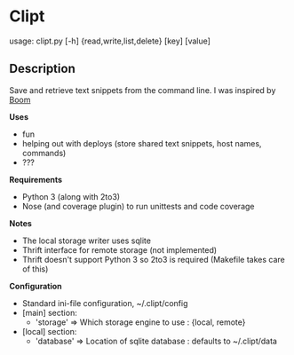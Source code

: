 Clipt
=====

usage: clipt.py [-h] {read,write,list,delete} [key] [value]

Description
-----------
Save and retrieve text snippets from the command line. I was inspired by [Boom](https://github.com/holman/boom)

__Uses__

* fun
* helping out with deploys (store shared text snippets, host names, commands)
* ???

__Requirements__

* Python 3 (along with 2to3)
* Nose (and coverage plugin) to run unittests and code coverage

__Notes__

* The local storage writer uses sqlite
* Thrift interface for remote storage (not implemented)
* Thrift doesn't support Python 3 so 2to3 is required (Makefile takes care of this)

__Configuration__

* Standard ini-file configuration, ~/.clipt/config
* [main] section:
    * 'storage' => Which storage engine to use : {local, remote}
* [local] section:
    * 'database' => Location of sqlite database : defaults to ~/.clipt/data
